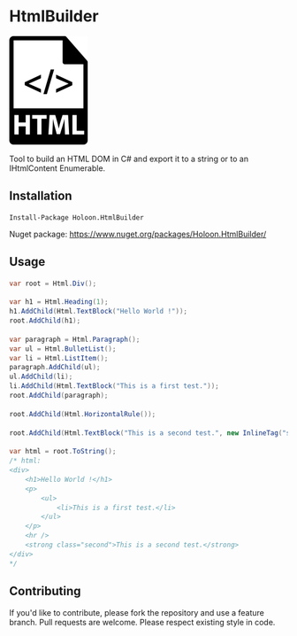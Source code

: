 # HtmlBuilder

![HTML](/HTML.png "LOGO")

Tool to build an HTML DOM in C# and export it to a string or to an IHtmlContent Enumerable. 

## Installation 

```
Install-Package Holoon.HtmlBuilder
```

Nuget package: https://www.nuget.org/packages/Holoon.HtmlBuilder/

## Usage

```c#
var root = Html.Div();

var h1 = Html.Heading(1);
h1.AddChild(Html.TextBlock("Hello World !"));
root.AddChild(h1);

var paragraph = Html.Paragraph();
var ul = Html.BulletList();
var li = Html.ListItem();
paragraph.AddChild(ul);
ul.AddChild(li);
li.AddChild(Html.TextBlock("This is a first test."));
root.AddChild(paragraph);

root.AddChild(Html.HorizontalRule());

root.AddChild(Html.TextBlock("This is a second test.", new InlineTag("strong", KeyValuePair.Create("class", "second"))));

var html = root.ToString();
/* html:
<div>
    <h1>Hello World !</h1>
    <p>
        <ul>
            <li>This is a first test.</li>
        </ul>
    </p>
    <hr />
    <strong class="second">This is a second test.</strong>
</div>
*/
```

## Contributing
If you'd like to contribute, please fork the repository and use a feature branch. Pull requests are welcome. Please respect existing style in code.